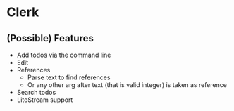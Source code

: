 # Clerk

## (Possible) Features

- Add todos via the command line
- Edit
- References
    - Parse text to find references
    - Or any other arg after text (that is valid integer) is taken as reference
- Search todos
- LiteStream support